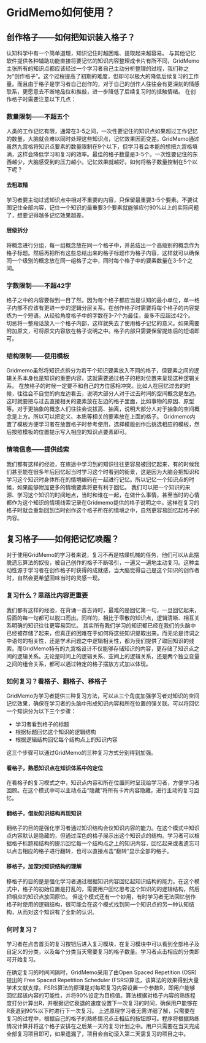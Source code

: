 # GridMemo如何使用？



## 创作格子——如何把知识装入格子？

认知科学中有一个简单道理，知识记住时越困难、提取起来越容易。
与其他记忆软件提供各种辅助功能直接将要记忆的知识内容整理成卡片有所不同，GridMemo主张所有的知识点都应该经过一个学习者自己主动分析整理的过程，我们称之为“创作格子”。这个过程提高了初期的难度，但却可以极大的降低后续复习的工作量。而且由于格子是学习者自己创作的，对于自己的创作人往往会有更深刻的情感联系，更愿意去不断地品位和推敲，进一步降低了后续复习时的抵触情绪。
在创作格子时需要注意以下几点：

### 数量限制——不超五个

人类的工作记忆有限，通常在3-5之间，一次性要记住的知识点如果超过工作记忆的数量，大脑就会难以同时处理这些知识点，记忆效果因而变差。GridMemo通过虽然九宫格将知识点要素的数量限制在9个以下，但学习者会本能的想把九宫格填满，这样会降低学习和复习的效率。最佳的格子数量是3-5个。一次性要记住的东西越少，大脑感受到的压力越小，记忆效果就越好。如何将格子数量控制在5个以下呢？

#### 去粗取精

学习者要主动过滤知识点中相对不重要的内容，只保留最重要3-5个要素。不要试图记住全部内容，记住一个知识的最重要3个要素就能够应付90%以上的实际问题了，想要记得越多记忆效果越差。

#### 层级拆分

将概念进行分组，每一组概念放在同一个格子中，并总结出一个高级别的概念作为格子标题。然后再把所有这些总结出来的格子标题作为格子内容，这样就可以确保同一个级别的概念放在同一组格子之中，同时每个格子中的要素数量在3-5个之间。


### 字数限制——不超42字

格子之中的内容要做到一目了然，因为每个格子都应当是认知的最小单位，单一格子内部不应该有更进一步的逻辑分层关系。在创作格子时需要将每个格子的内容提炼为一个短语。从经验角度格子中的字数在3-7个为最佳，最多不应超过42个。
切忌将一整段话放入一个格子内部，这样就失去了使用格子记忆的意义。如果需要附加原文，可将原文内容放在格子说明之中。格子内部只需要保留提炼后的短语即可。

### 结构限制——使用模板

Gridmemo虽然将知识点拆分为若干个知识要素放入不同的格子，但要素之间的逻辑关系本身也是知识的重要内容，这就需要通过格子的相对位置来呈现这种逻辑关系。
在放格子的时候一定要不和自己的方位感相冲突。比如人在回忆过去的时候，往往会不自觉的向左边看去，说明大部分人对于过去时间的空间概念是左边。这时就要把与过去直接相关的要素放在左边的格子里面，比如事物的原因、原型等。对于更抽象的概念人们往往会说拔高、抽离，说明大部分人对于抽象的空间概念是上方。所以可以把定义、本质等相关的要素放在上面的格子。
Gridmemo内置了模板方便学习者在放置格子时参考使用，选择模版创作后挑选相应的模板，然后按照模板的位置提示写入相应的知识点要素即可。

### 情境信息——提供线索

我们都有这样的经验，在旅途中学习到的知识往往更容易被回忆起来，有的时候我们甚至能在很多年后回忆起当时学习这个时看到的街景，这是因为大脑会把知识和学习这个知识时身体所在的情境编码在一起进行记忆。所以记忆一个知识点的时候，如果能够附加更多的情境要素将更有利于回忆。
我们可以把一个知识的来源、学习这个知识的时间地点，当时和谁在一起，在做什么事情，甚至当时的心情都作为这个知识的情境线索记录在Gridmemo提供的格子说明之中。这样在复习的格子时就会重新回到当时创作这个格子所在的情境之中，自然更容易回忆起格子的内容。


## 复习格子——如何把记忆唤醒？

对于使用GridMemo的学习者来说，复习不再是枯燥机械的任务，他们可以从此摆脱遗忘算法的奴役，被自己创作的格子不断吸引，一遍又一遍地主动复习。这种主动性源于学习者在创作格子时获得的成就感，当大脑觉得自己是这个知识的创作者时，自然会更希望回味当时的灵感一现。

### 复习什么？思路比内容更重要

我们都有这样的经验，在背诵一首古诗时，最难的是回忆第一句，一旦回忆起来，后面的每一句都可以脱口而出。同样的，相比于零散的知识点，逻辑清晰、相互关系明确的知识往往更容易回忆。
其实所有我们学习的知识都已经在我们的头脑中已经被存储了起来，但真正的困难在于如何将这些知识提取出来。而无论是诗词之中语句的相关性，还是学术问题之中逻辑相关性，都为我们提供了取回知识的线索。而GridMemo特有的九宫格设计不仅能够存储知识的内容，更存储了知识点之间的逻辑关系。无论是时间上的逻辑关系、空间上的逻辑关系，还是两个独立变量之间的组合关系，都可以通过特定的格子摆放方式加以体现。


### 如何复习？看格子、翻格子、移格子

GridMemo为学习者提供三种复习方法，可以从三个角度加强学习者对知识的空间记忆效果，确保在学习者的头脑中形成知识内容和所在位置的强关联。可以将回忆一个知识分为以下三个步骤：

* 学习者看到格子的标题
* 根据标题回忆这个知识的逻辑结构
* 根据逻辑结构回忆每个结构点上的知识内容

这三个步骤可以通过GridMemo的三种复习方式分别得到加强。

#### 看格子，熟悉知识点在知识体系中的定位

在看格子的复习模式之中，知识点内容和所在位置同时呈现给学习者，方便学习者回顾。在这个模式中可以主动点击“隐藏”将所有卡片内容隐藏，进行主动的复习回忆。

#### 翻格子，借助知识结构再现知识

翻格子的目的是强化学习者通过知识结构会议知识内容的能力。在这个模式中知识点内容默认是隐藏的，但通过深色的格子展示出这个知识点的结构。学习者可以根据格子标题和结构的提示回忆每一个结构点之上的知识内容，回忆起来或者遗忘可以点击相应的格子进行翻转，也可以直接点击“翻转”显示全部的格子。

#### 移格子，加深对知识结构的理解

移格子的目的是是强化学习者通过根据知识内容回忆起知识结构的能力。在这个模式中，格子的初始位置是打乱的，需要用户回忆思考这个知识的的逻辑结构，然后把相应的知识点放回原位。
但这个模式还有一个妙用，有时学习者无法回忆创作格子时使用的逻辑结构，很可能会在这个模式找到同一个知识点的另一种认知结构，从而对这个知识有了全新的认识。


### 何时复习？

学习者在点击首页的复习按钮后进入复习模块，在复习模块中可以看到全部格子及自定义的分类，以及每个分类当天需要复习的格子数量。学习者点击相应的分类即可开始复习。



在确定复习的时间间隔时，GridMemo采用了由Open Spaced Repetition (OSR) 提出的 Free Spaced Repetition Scheduler (FSRS)算法，该算法的效果得到大量学术文献支撑。FSRS算法的原理是对每项复习内容设置一个参数R，即用户能够回忆起该内容的可能性，并将90%设定为目标值。算法根据对格子内容的熟练程度打分计算出R，并根据记忆衰退的速度设置下一次复习的时间，确保用户能够在R衰退到90%以下时进行下一次复习。
上述原理学习者无需详细了解，只需要在复习的过程中，根据自己的格子的熟练情况点击相应的按钮即可。程序将根据熟练情况计算并将这个格子安排在之后某一天的复习计划之中。用户只需要在当天完成全部复习项目即可，如果遗漏了，项目会自动滚入第二天需复习的项目之中。

